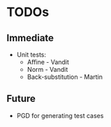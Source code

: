 # TODOs

## Immediate
* Unit tests:
  - Affine - Vandit
  - Norm - Vandit
  - Back-substitution - Martin

## Future
* PGD for generating test cases
